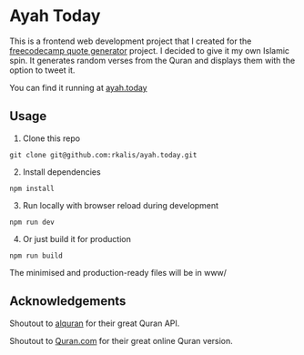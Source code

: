 # Ayah Today

This is a frontend web development project that I created for the
[freecodecamp quote generator](https://www.freecodecamp.com/challenges/build-a-random-quote-machine) project. I decided to give it my own Islamic spin. It generates random verses from the Quran and displays them with the option to tweet it.

You can find it running at [ayah.today](http://ayah.today)

## Usage
1. Clone this repo
```
git clone git@github.com:rkalis/ayah.today.git
```
2. Install dependencies
```
npm install
```
3. Run locally with browser reload during development
```
npm run dev
```
4. Or just build it for production
```
npm run build
```
The minimised and production-ready files will be in www/

## Acknowledgements
Shoutout to [alquran](https://alquran.cloud/api) for their great Quran API.

Shoutout to [Quran.com](https://quran.com/) for their great online Quran version.
